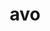---
category: 3-letters
denotation: null
name: avo
reference_link: https://www.etymonline.com/word/avo
root_language: null
root_name: null
title: avo
type: free
word_sums:
- respelling: avo
  sum: 'Avo + '
---